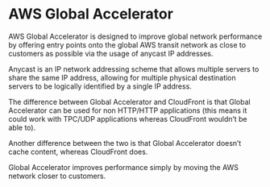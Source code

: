 # AWS Global Accelerator

AWS Global Accelerator is designed to improve global network performance by offering entry points onto the global AWS transit network as close to customers as possible via the usage of anycast IP addresses.

Anycast is an IP network addressing scheme that allows multiple servers to share the same IP address, allowing for multiple physical destination servers to be logically identified by a single IP address.

The difference between Global Accelerator and CloudFront is that Global Accelerator can be used for non HTTP/HTTP applications (this means it could work with TPC/UDP applications whereas CloudFront wouldn’t be able to).

Another difference between the two is that Global Accelerator doesn’t cache content, whereas CloudFront does.

Global Accelerator improves performance simply by moving the AWS network closer to customers.
